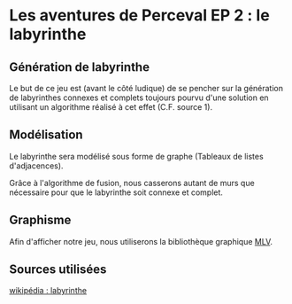 # Les aventures de Perceval EP 2 : le labyrinthe

## Génération de labyrinthe

Le but de ce jeu est (avant le côté ludique) de se pencher sur la génération
de labyrinthes connexes et complets toujours pourvu d'une solution en utilisant
un algorithme réalisé à cet effet (C.F. source 1).

## Modélisation

Le labyrinthe sera modélisé sous forme de graphe (Tableaux de listes d'adjacences).

Grâce à l'algorithme de fusion, nous casserons autant de murs que nécessaire
pour que le labyrinthe soit connexe et complet.

## Graphisme

Afin d'afficher notre jeu, nous utiliserons la bibliothèque graphique
[MLV](http://www-igm.univ-mlv.fr/~boussica/mlv/api/French/html/index.html).

## Sources utilisées

[wikipédia : labyrinthe](https://fr.wikipedia.org/wiki/Modélisation_mathématique_de_labyrinthe)
